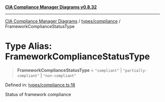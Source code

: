 [**CIA Compliance Manager Diagrams v0.8.32**](../../../README.md)

***

[CIA Compliance Manager Diagrams](../../../modules.md) / [types/compliance](../README.md) / FrameworkComplianceStatusType

# Type Alias: FrameworkComplianceStatusType

> **FrameworkComplianceStatusType** = `"compliant"` \| `"partially-compliant"` \| `"non-compliant"`

Defined in: [types/compliance.ts:18](https://github.com/Hack23/cia-compliance-manager/blob/0dc9a11e510cc2f2986e7debe532892627f2b00f/src/types/compliance.ts#L18)

Status of framework compliance
